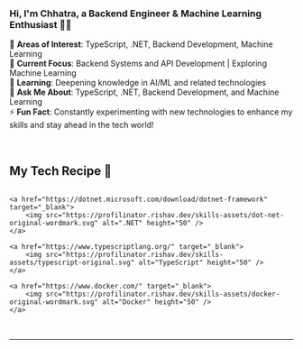 ### Hi, I'm Chhatra, a Backend Engineer & Machine Learning Enthusiast 👨‍💻

👀 **Areas of Interest**: TypeScript, .NET, Backend Development, Machine Learning  
🔭 **Current Focus**: Backend Systems and API Development | Exploring Machine Learning  
🌱 **Learning**: Deepening knowledge in AI/ML and related technologies  
💼 **Ask Me About**: TypeScript, .NET, Backend Development, and Machine Learning  
⚡ **Fun Fact**: Constantly experimenting with new technologies to enhance my skills and stay ahead in the tech world!

<br/>  


## My Tech Recipe 🍴
<div style="display: flex; justify-content: space-around; gap: 20px;">
   
    <a href="https://dotnet.microsoft.com/download/dotnet-framework" target="_blank">
        <img src="https://profilinator.rishav.dev/skills-assets/dot-net-original-wordmark.svg" alt=".NET" height="50" />
    </a> 
   
    <a href="https://www.typescriptlang.org/" target="_blank">
        <img src="https://profilinator.rishav.dev/skills-assets/typescript-original.svg" alt="TypeScript" height="50" />
    </a> 
  
    <a href="https://www.docker.com/" target="_blank">
        <img src="https://profilinator.rishav.dev/skills-assets/docker-original-wordmark.svg" alt="Docker" height="50" />
    </a>
</div>

<br/>  


----







